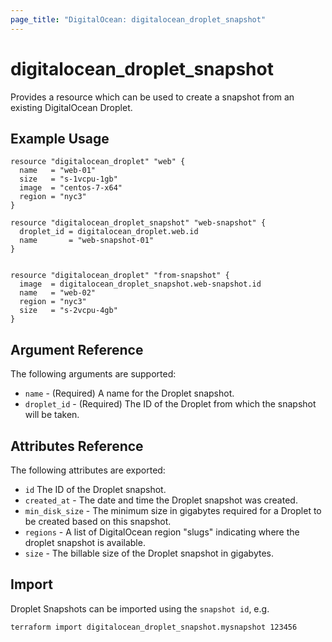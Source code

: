 ```yaml
---
page_title: "DigitalOcean: digitalocean_droplet_snapshot"
---
```


# digitalocean\_droplet\_snapshot

Provides a resource which can be used to create a snapshot from an existing DigitalOcean Droplet.

## Example Usage

```hcl
resource "digitalocean_droplet" "web" {
  name   = "web-01"
  size   = "s-1vcpu-1gb"
  image  = "centos-7-x64"
  region = "nyc3"
}

resource "digitalocean_droplet_snapshot" "web-snapshot" {
  droplet_id = digitalocean_droplet.web.id
  name       = "web-snapshot-01"
}


resource "digitalocean_droplet" "from-snapshot" {
  image  = digitalocean_droplet_snapshot.web-snapshot.id
  name   = "web-02"
  region = "nyc3"
  size   = "s-2vcpu-4gb"
}
```

## Argument Reference

The following arguments are supported:

* `name` - (Required) A name for the Droplet snapshot.
* `droplet_id` - (Required) The ID of the Droplet from which the snapshot will be taken.

## Attributes Reference

The following attributes are exported:

* `id` The ID of the Droplet snapshot.
* `created_at` - The date and time the Droplet snapshot was created.
* `min_disk_size` - The minimum size in gigabytes required for a Droplet to be created based on this snapshot.
* `regions` - A list of DigitalOcean region "slugs" indicating where the droplet snapshot is available.
* `size` - The billable size of the Droplet snapshot in gigabytes.


## Import

Droplet Snapshots can be imported using the `snapshot id`, e.g.

```
terraform import digitalocean_droplet_snapshot.mysnapshot 123456
```
